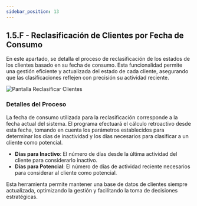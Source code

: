 ```yaml
---
sidebar_position: 13
---
```


## 1.5.F - Reclasificación de Clientes por Fecha de Consumo

En este apartado, se detalla el proceso de reclasificación de los estados de los clientes basado en su fecha de consumo. Esta funcionalidad permite una gestión eficiente y actualizada del estado de cada cliente, asegurando que las clasificaciones reflejen con precisión su actividad reciente.

![Pantalla Reclasificar Clientes](../../../static/assets/Reclasificar/Reclasificación%20de%20clientes.png)

### Detalles del Proceso

La fecha de consumo utilizada para la reclasificación corresponde a la fecha actual del sistema. El programa efectuará el cálculo retroactivo desde esta fecha, tomando en cuenta los parámetros establecidos para determinar los días de inactividad y los días necesarios para clasificar a un cliente como potencial.

- **Días para Inactivo**: El número de días desde la última actividad del cliente para considerarlo inactivo.
- **Días para Potencial**: El número de días de actividad reciente necesarios para considerar al cliente como potencial.

Esta herramienta permite mantener una base de datos de clientes siempre actualizada, optimizando la gestión y facilitando la toma de decisiones estratégicas.

